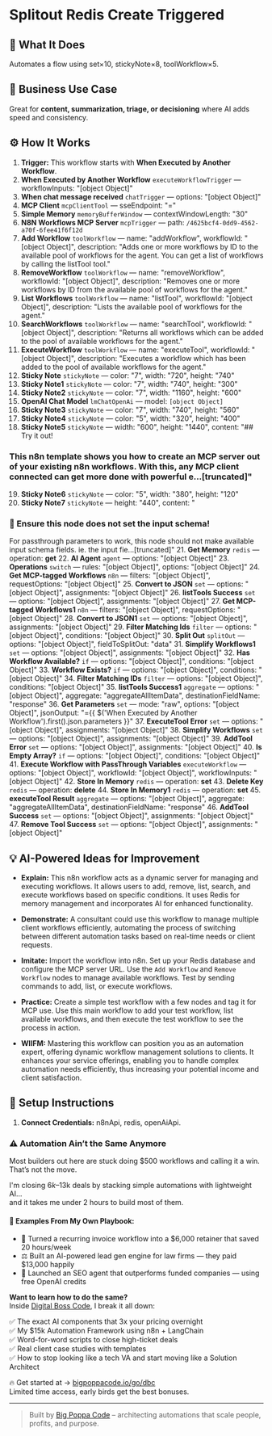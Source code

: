# Splitout Redis Create Triggered
## 🚀 What It Does
Automates a flow using set×10, stickyNote×8, toolWorkflow×5.

## 💼 Business Use Case
Great for **content, summarization, triage, or decisioning** where AI adds speed and consistency.

## ⚙️ How It Works
1. **Trigger:** This workflow starts with **When Executed by Another Workflow**.
2. **When Executed by Another Workflow** `executeWorkflowTrigger` — workflowInputs: "[object Object]"
3. **When chat message received** `chatTrigger` — options: "[object Object]"
4. **MCP Client** `mcpClientTool` — sseEndpoint: "=<Production URL of MCP Server>"
5. **Simple Memory** `memoryBufferWindow` — contextWindowLength: "30"
6. **N8N Workflows MCP Server** `mcpTrigger` — path: `/4625bcf4-0dd9-4562-a70f-6fee41f6f12d`
7. **Add Workflow** `toolWorkflow` — name: "addWorkflow", workflowId: "[object Object]", description: "Adds one or more workflows by ID to the available pool of workflows for the agent. You can get a list of workflows by calling the listTool tool."
8. **RemoveWorkflow** `toolWorkflow` — name: "removeWorkflow", workflowId: "[object Object]", description: "Removes one or more workflows by ID from the available pool of workflows for the agent."
9. **List Workflows** `toolWorkflow` — name: "listTool", workflowId: "[object Object]", description: "Lists the available pool of workflows for the agent."
10. **SearchWorkflows** `toolWorkflow` — name: "searchTool", workflowId: "[object Object]", description: "Returns all workflows which can be added to the pool of available workflows for the agent."
11. **ExecuteWorkflow** `toolWorkflow` — name: "executeTool", workflowId: "[object Object]", description: "Executes a workflow which has been added to the pool of available workflows for the agent."
12. **Sticky Note** `stickyNote` — color: "7", width: "720", height: "740"
13. **Sticky Note1** `stickyNote` — color: "7", width: "740", height: "300"
14. **Sticky Note2** `stickyNote` — color: "7", width: "1160", height: "600"
15. **OpenAI Chat Model** `lmChatOpenAi` — model: `[object Object]`
16. **Sticky Note3** `stickyNote` — color: "7", width: "740", height: "560"
17. **Sticky Note4** `stickyNote` — color: "5", width: "320", height: "400"
18. **Sticky Note5** `stickyNote` — width: "600", height: "1440", content: "## Try it out!
### This n8n template shows you how to create an MCP server out of your existing n8n workflows. With this, any MCP client connected can get more done with powerful e…[truncated]"
19. **Sticky Note6** `stickyNote` — color: "5", width: "380", height: "120"
20. **Sticky Note7** `stickyNote` — height: "440", content: "














### 🚨 Ensure this node does not set the input schema!
For passthrough parameters to work, this node should not make available input schema fields. ie. the input fie…[truncated]"
21. **Get Memory** `redis` — operation: **get**
22. **AI Agent** `agent` — options: "[object Object]"
23. **Operations** `switch` — rules: "[object Object]", options: "[object Object]"
24. **Get MCP-tagged Workflows** `n8n` — filters: "[object Object]", requestOptions: "[object Object]"
25. **Convert to JSON** `set` — options: "[object Object]", assignments: "[object Object]"
26. **listTools Success** `set` — options: "[object Object]", assignments: "[object Object]"
27. **Get MCP-tagged Workflows1** `n8n` — filters: "[object Object]", requestOptions: "[object Object]"
28. **Convert to JSON1** `set` — options: "[object Object]", assignments: "[object Object]"
29. **Filter Matching Ids** `filter` — options: "[object Object]", conditions: "[object Object]"
30. **Split Out** `splitOut` — options: "[object Object]", fieldToSplitOut: "data"
31. **Simplify Workflows1** `set` — options: "[object Object]", assignments: "[object Object]"
32. **Has Workflow Available?** `if` — options: "[object Object]", conditions: "[object Object]"
33. **Workflow Exists?** `if` — options: "[object Object]", conditions: "[object Object]"
34. **Filter Matching IDs** `filter` — options: "[object Object]", conditions: "[object Object]"
35. **listTools Success1** `aggregate` — options: "[object Object]", aggregate: "aggregateAllItemData", destinationFieldName: "response"
36. **Get Parameters** `set` — mode: "raw", options: "[object Object]", jsonOutput: "={{ $('When Executed by Another Workflow').first().json.parameters }}"
37. **ExecuteTool Error** `set` — options: "[object Object]", assignments: "[object Object]"
38. **Simplify Workflows** `set` — options: "[object Object]", assignments: "[object Object]"
39. **AddTool Error** `set` — options: "[object Object]", assignments: "[object Object]"
40. **Is Empty Array?** `if` — options: "[object Object]", conditions: "[object Object]"
41. **Execute Workflow with PassThrough Variables** `executeWorkflow` — options: "[object Object]", workflowId: "[object Object]", workflowInputs: "[object Object]"
42. **Store In Memory** `redis` — operation: **set**
43. **Delete Key** `redis` — operation: **delete**
44. **Store In Memory1** `redis` — operation: **set**
45. **executeTool Result** `aggregate` — options: "[object Object]", aggregate: "aggregateAllItemData", destinationFieldName: "response"
46. **AddTool Success** `set` — options: "[object Object]", assignments: "[object Object]"
47. **Remove Tool Success** `set` — options: "[object Object]", assignments: "[object Object]"

## 💡 AI-Powered Ideas for Improvement
- **Explain:** This n8n workflow acts as a dynamic server for managing and executing workflows. It allows users to add, remove, list, search, and execute workflows based on specific conditions. It uses Redis for memory management and incorporates AI for enhanced functionality.

- **Demonstrate:** A consultant could use this workflow to manage multiple client workflows efficiently, automating the process of switching between different automation tasks based on real-time needs or client requests.

- **Imitate:** Import the workflow into n8n. Set up your Redis database and configure the MCP server URL. Use the `Add Workflow` and `Remove Workflow` nodes to manage available workflows. Test by sending commands to add, list, or execute workflows.

- **Practice:** Create a simple test workflow with a few nodes and tag it for MCP use. Use this main workflow to add your test workflow, list available workflows, and then execute the test workflow to see the process in action.

- **WIIFM:** Mastering this workflow can position you as an automation expert, offering dynamic workflow management solutions to clients. It enhances your service offerings, enabling you to handle complex automation needs efficiently, thus increasing your potential income and client satisfaction.

## 🔧 Setup Instructions
1. **Connect Credentials:** n8nApi, redis, openAiApi.

### ⚠️ Automation Ain’t the Same Anymore

Most builders out here are stuck doing $500 workflows and calling it a win.  
That’s not the move.  

I'm closing $6k–$13k deals by stacking simple automations with lightweight AI...  
and it takes me under 2 hours to build most of them.

#### 🧠 Examples From My Own Playbook:
- 🔁 Turned a recurring invoice workflow into a $6,000 retainer that saved 20 hours/week  
- ⚖️ Built an AI-powered lead gen engine for law firms — they paid $13,000 happily  
- 🚀 Launched an SEO agent that outperforms funded companies — using free OpenAI credits  

**Want to learn how to do the same?**  
Inside [Digital Boss Code](https://bigpoppacode.io/go/dbc), I break it all down:

✅ The exact AI components that 3x your pricing overnight  
✅ My $15k Automation Framework using n8n + LangChain  
✅ Word-for-word scripts to close high-ticket deals  
✅ Real client case studies with templates  
✅ How to stop looking like a tech VA and start moving like a Solution Architect  

🔥 Get started at → [bigpoppacode.io/go/dbc](https://bigpoppacode.io/go/dbc)  
Limited time access, early birds get the best bonuses.

---
> Built by [Big Poppa Code](https://bigpoppacode.io) – architecting automations that scale people, profits, and purpose.

